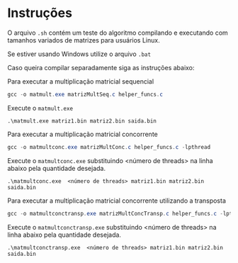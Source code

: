 # Instruções 

O arquivo `.sh` contém um teste do algoritmo compilando e executando com tamanhos variados de matrizes para usuários Linux.

Se estiver usando Windows utilize o arquivo `.bat`

Caso queira compilar separadamente siga as instruções abaixo:

Para executar a multiplicação matricial sequencial

```powershell
gcc -o matmult.exe matrizMultSeq.c helper_funcs.c
```

Execute o ``matmult.exe``
```
.\matmult.exe matriz1.bin matriz2.bin saida.bin
```

Para executar a multiplicação matricial concorrente

```powershell
gcc -o matmultconc.exe matrizMultConc.c helper_funcs.c -lpthread
```

Execute o ``matmultconc.exe`` substituindo \<número de threads\> na linha abaixo pela quantidade desejada.
```
.\matmultconc.exe  <número de threads> matriz1.bin matriz2.bin saida.bin
```

Para executar a multiplicação matricial concorrente utilizando a transposta

```powershell
gcc -o matmultconctransp.exe matrizMultConcTransp.c helper_funcs.c -lpthread
```

Execute o ``matmultconctransp.exe`` substituindo \<número de threads\> na linha abaixo pela quantidade desejada.
```
.\matmultconctransp.exe  <número de threads> matriz1.bin matriz2.bin saida.bin
```